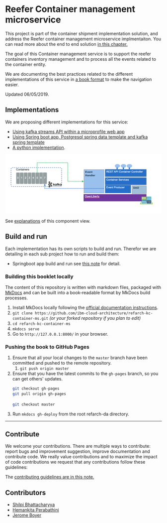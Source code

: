 # Reefer Container management microservice

This project is part of the container shipment implementation solution, and address the Reefer container management microservice implmentaiton. You can read more about the end to end solution [in this chapter.](https://ibm-cloud-architecture.github.io/refarch-kc/)

The goal of this Container management service is to support the reefer containers inventory management and to process all the events related to the container entity. 

We are documenting the best practices related to the different implementations of this service in [a book format](https://ibm-cloud-architecture.github.io/refarch-kc-container-ms) to make the navigation easier. 

Updated 06/05/2019.

## Implementations

We are proposing different implementations for this service:

* [Using kafka streams API within a microprofile web app](./docs/kstreams/README.md)
* [Using Spring boot app, Postgresql spring data template and kafka spring template](./docs/springboot/README.md)
* [A python implementation](./docs/flask/README.md).

![](docs/comp-view.png)

See [explanations]() of this component view.

## Build and run

Each implementation has its own scripts to build and run. Therefor we are detailing in each sub project how to run and build them:

* Springboot app build and run see [this note]() for detail.

### Building this booklet locally

The content of this repository is written with markdown files, packaged with [MkDocs](https://www.mkdocs.org/) and can be built into a book-readable format by MkDocs build processes.

1. Install MkDocs locally following the [official documentation instructions](https://www.mkdocs.org/#installation).
2. `git clone https://github.com/ibm-cloud-architecture/refarch-kc-container-ms.git` _(or your forked repository if you plan to edit)_
3. `cd refarch-kc-container-ms`
4. `mkdocs serve`
5. Go to `http://127.0.0.1:8000/` in your browser.

### Pushing the book to GitHub Pages

1. Ensure that all your local changes to the `master` branch have been committed and pushed to the remote repository.
   1. `git push origin master`
2. Ensure that you have the latest commits to the `gh-pages` branch, so you can get others' updates.
	```bash
	git checkout gh-pages
	git pull origin gh-pages
	
	git checkout master
	```
3. Run `mkdocs gh-deploy` from the root refarch-da directory.

--- 

## Contribute

We welcome your contributions. There are multiple ways to contribute: report bugs and improvement suggestion, improve documentation and contribute code.
We really value contributions and to maximize the impact of code contributions we request that any contributions follow these guidelines:

The [contributing guidelines are in this note.](./CONTRIBUTING.md)

## Contributors

* [Shilpi Bhattacharyya](https://www.linkedin.com/in/shilpibhattacharyya/)
* [Hemankita Perabathini](https://www.linkedin.com/in/hemankita-perabathini/)
* [Jerome Boyer](https://www.linkedin.com/in/jeromeboyer/)
